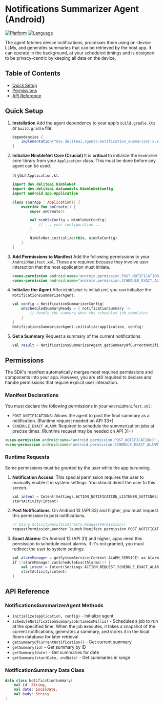# Notifications Summarizer Agent (Android)

[![Platform](https://img.shields.io/badge/platform-Android-green.svg)](https://www.android.com)
[![Language](https://img.shields.io/badge/language-Kotlin-orange.svg)](https://kotlinlang.org)

The agent fetches device notifications, processes them using on-device LLMs, and generates summaries that can be retrieved by the host app. 
It can operate in the background, at your scheduled timings and is designed to be privacy-centric by keeping all data on the device.

## Table of Contents
- [Quick Setup](#quick-setup)
- [Permissions](#permissions)
- [API Reference](#api-reference)

## Quick Setup

1.  **Installation**
    Add the agent dependency to your app's `build.gradle.kts` or `build.gradle` file:
    ```gradle
    dependencies {
        implementation("dev.deliteai.agents:notification_summarizer:x.x.x") 
    }
    ```

2.  **Initialize NimbleNet Core (Crucial)**
    It is **critical** to initialize the `NimbleNet` core library from your `Application` class. This must be done before any agent can be used.

    In your `Application.kt`:
    ```kotlin
    import dev.deliteai.NimbleNet
    import dev.deliteai.datamodels.NimbleNetConfig
    import android.app.Application

    class YourApp : Application() {
        override fun onCreate() {
            super.onCreate()

            val nimbleConfig = NimbleNetConfig(
                // ... your configuration ...
            )

            NimbleNet.initialize(this, nimbleConfig)
        }
    }
    ```

3.  **Add Permissions to Manifest**
    Add the following permissions to your `AndroidManifest.xml`. These are required because they involve user interaction that the host application must initiate.
    ```xml
    <uses-permission android:name="android.permission.POST_NOTIFICATIONS" />
    <uses-permission android:name="android.permission.SCHEDULE_EXACT_ALARM" />
    ```

4.  **Initialize the Agent**
    After `NimbleNet` is initialized, you can initialize the `NotificationsSummarizerAgent`.
    ```kotlin
    val config = NotificationSummarizerConfig(
        onScheduledSummaryReady = { notificationSummary ->
            // Handle the summary when the scheduled job completes
        }
    )
    NotificationsSummarizerAgent.initialize(application, config)
    ```

5.  **Get a Summary**
    Request a summary of the current notifications.
    ```kotlin
    val result = NotificationsSummarizerAgent.getSummaryOfCurrentNotification()
    ```

## Permissions

The SDK's manifest automatically merges most required permissions and components into your app. However, you are still required to declare and handle permissions that require explicit user interaction.

### Manifest Declarations
You must declare the following permissions in your `AndroidManifest.xml`:

-   `POST_NOTIFICATIONS`: Allows the agent to post the final summary as a notification. (Runtime request needed on API 33+)
-   `SCHEDULE_EXACT_ALARM`: Required to schedule the summarization jobs at precise times. (Runtime request may be needed on API 31+)

```xml
<uses-permission android:name="android.permission.POST_NOTIFICATIONS" />
<uses-permission android:name="android.permission.SCHEDULE_EXACT_ALARM" />
```

### Runtime Requests
Some permissions must be granted by the user while the app is running.

1.  **Notification Access**: This special permission requires the user to manually enable it in system settings. You should direct the user to this screen.
    ```kotlin
    val intent = Intent(Settings.ACTION_NOTIFICATION_LISTENER_SETTINGS)
    startActivity(intent)
    ```

2.  **Post Notifications**: On Android 13 (API 33) and higher, you must request this permission to post notifications.
    ```kotlin
    // Using ActivityResultContracts.RequestPermission()
    requestPermissionLauncher.launch(Manifest.permission.POST_NOTIFICATIONS)
    ```

3.  **Exact Alarms**: On Android 12 (API 31) and higher, apps need this permission to schedule exact alarms. If it's not granted, you must redirect the user to system settings.
    ```kotlin
    val alarmManager = getSystemService(Context.ALARM_SERVICE) as AlarmManager
    if (!alarmManager.canScheduleExactAlarms()) {
        val intent = Intent(Settings.ACTION_REQUEST_SCHEDULE_EXACT_ALARM)
        startActivity(intent)
    }
    ```

## API Reference

### NotificationsSummarizerAgent Methods
- `initialize(application, config)` - Initialize agent
- `scheduleNotificationSummaryJob(timeInMillis)` - Schedules a job to run at the specified time. When the job executes, it takes a snapshot of the current notifications, generates a summary, and stores it in the local Room database for later retrieval.
- `getSummaryOfCurrentNotification()` - Get current summary
- `getSummary(id)` - Get summary by ID
- `getSummary(date)` - Get summaries for date
- `getSummary(startDate, endDate)` - Get summaries in range

### NotificationSummary Data Class
```kotlin
data class NotificationSummary(
    val id: String,
    val date: LocalDate,
    val body: String
)
```